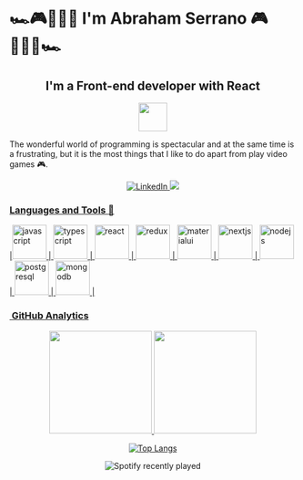 # 🏎🎮🧑🏻‍💻 I'm Abraham Serrano 🎮🧑🏻‍💻🏎

<div align="center">
  <h2> I'm a Front-end developer with React </h2>

<img src="https://cdn-icons.flaticon.com/png/512/2745/premium/2745976.png?token=exp=1652126193~hmac=02f4711fbe894bc7cbde3fc1a5869616" height=50; width=50;>
</div>
  
The wonderful world of programming is spectacular and at the same time is a frustrating, but it is the most things that I like to do apart from play video games 🎮.

  <div align=center>
      <a href="https://www.linkedin.com/in/abraham-serranom/"><img src="https://img.shields.io/badge/Linkedin-0077b5?style=flat&logo=linkedin" alt="LinkedIn" /</a>
        <img src="https://komarev.com/ghpvc/?username=AbrahamSM96&color=blueviolet&style=flat-square">
    </div>

### Languages and Tools  :rocket:
|<img src="https://cdn.jsdelivr.net/gh/devicons/devicon@v2.11.0/icons/javascript/javascript-plain.svg" alt="javascript" width=60> | <img src="https://cdn.jsdelivr.net/gh/devicons/devicon@v2.11.0/icons/typescript/typescript-plain.svg" alt="typescript" width=60> | <img src="https://cdn.jsdelivr.net/gh/devicons/devicon@v2.11.0/icons/react/react-original.svg" alt="react" width=60> | <img src="https://cdn.jsdelivr.net/gh/devicons/devicon@v2.11.0/icons/redux/redux-original.svg" alt="redux" width=60> | <img src="https://cdn.jsdelivr.net/gh/devicons/devicon@v2.11.0/icons/materialui/materialui-plain.svg" alt="materialui" width=60> | <img src="https://cdn.jsdelivr.net/gh/devicons/devicon@v2.11.0/icons/nextjs/nextjs-original-wordmark.svg" alt="nextjs" width=60> | <img src="https://cdn.jsdelivr.net/gh/devicons/devicon@v2.11.0/icons/nodejs/nodejs-plain.svg" alt="nodejs" width=60> | <img src="https://cdn.jsdelivr.net/gh/devicons/devicon@v2.11.0/icons/postgresql/postgresql-plain.svg" alt="postgresql" width=60> | <img src="https://cdn.jsdelivr.net/gh/devicons/devicon@v2.11.0/icons/mongodb/mongodb-plain-wordmark.svg" alt="mongodb" width=60> |

### &nbsp;GitHub Analytics

<p align="center">
<a href="https://github.com/luisignaciocc">
  <img height="180em" src="https://github-readme-streak-stats.herokuapp.com?user=AbrahamSM96&theme=Javascript-dark&date_format=j%20M%5B%20Y%5D" />
  <img height="180em" src="https://github-readme-stats.vercel.app/api?username=AbrahamSM96&show_icons=true&theme=dracula" />
</a>
</p>
 <div align=center>

[![Top Langs](https://github-readme-stats.vercel.app/api/top-langs/?username=AbrahamSM96&layout=compact)](https://github.com/anuraghazra/github-readme-stats)

![Spotify recently played](https://spotify-recently-played-readme.vercel.app/api?user=1277035337&count=1)
      
  </div>
